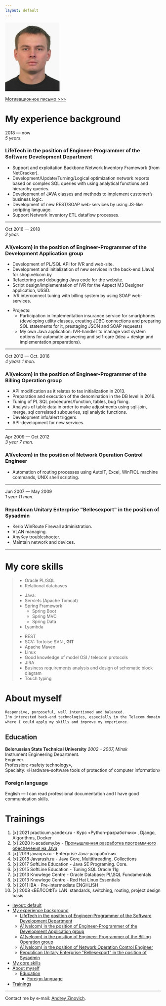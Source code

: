 ```yaml
---
layout: default
---
```

![Thumbnail of Hacker](smal_potrait.png)


[Мотивационное письмо >>>](./another-page.html)


# My experience background

2018 — now <br>
_5 years._
### LifeTech in the position of Engineer-Programmer of the Software Development Department

*	Support and exploitation Backbone Network Inventory Framework (from NetCracker).
*	Development/Update/Turning/Logical optimization network reports based on complex SQL queries with using analytical functions and hierarchy queries.
*	Development of JAVA classes and methods to implement customer’s business logic.
*	Development of new REST/SOAP web-services by using JS-like scripting language.
*	Support Network Inventory ETL dataflow processes.
***

Oct 2016 — 2018 <br> 
_2 year._ 
### A1(velcom) in the position of Engineer-Programmer of the Development Application group
*	Development of PL/SQL API for IVR and web-site.
*	Development and initialization of new services in the back-end (Java) for shop.velcom.by
*	Refactoring and debugging Java code for the website.
*	Script design/implementation of IVR for the Aspect M3 Designer application, USSD.
*	IVR interconnect tuning with billing system by using SOAP web-services.
- Projects:
  - Participation in Implementation insurance service for smartphones (developing utility classes, creating JDBC connections and preparing SQL statements for it, prestaging JSON and SOAP requests)
  - My own Java application: IVR-handler to manage vast system options for automatic answering and self-care (idea + design and implementation preparations).

***

Oct 2012 — Oct. 2016 <br> 
_4 years 1 mon._ 
### A1(velcom) in the position of Engineer-Programmer of the Billing Operation group

*	API modification as it relates to tax initialization in 2013.
*	Preparation and execution of the denomination in the DB level in 2016.
*	Tuning of PL SQL procedures/function, tables, bug fixing.
*	Analysis of table data in order to make adjustments using sql-join, merge, sql correlated subqueries, sql analytic functions.
*	Development info/alert triggers.
*	API-development for new services.
***

Apr  2009 — Oct 2012 <br>
_3 year 7 mon._ 
### A1(velcom) in the position of Network Operation Control Engineer

*	Automation of routing processes using AutoIT, Excel, WinFIOL machine commands, UNIX shell scripting.
***

Jun  2007 — May 2009 <br>
_1 year 11 mon._
### Republican Unitary Enterprise "Bellesexport" in the position of Sysadmin

*	Kerio WinRoute Firewall administration.
*	VLAN managing.
* 	AnyKey troubleshooter.
* Maintain network and devices.

*** 


# My core skills
> *	Oracle PL/SQL 
> *	Relational databases
> - Java: 
>  - Servlets (Apache Tomcat)
>  - Spring Framework
>    - Spring Boot 
>    - Spring MVC
>    - Spring Data
>  - Lyambda  
> * REST
> *	SCV: Tortoise SVN , **GIT**  
> *	Apache Maven 
> *	Linux
> *	Good knowledge of model OSI / telecom protocols
> *	JIRA
> * Business requirements analysis and design of schematic block diagram
> *	Touch typing

# About myself
```
Responsive, purposeful, well intentioned and balanced.
I'm interested back-end technologies, especially in the Telecom domain where I could apply my skills and improve my experience.
```
## Education

**Belorussian State Technical University** _2002 – 2007, Minsk_ <br>
Instrument Engineering Department. <br>
Engineer. <br> 
Profession: «safety technology», <br>
Specialty: «Hardware-software tools of protection of computer information»

### Foreign language
English — I can read professional documentation and I have good communication skills.

# Trainings

1. [x] 2021 practicum.yandex.ru - Курс «Python-разработчик» , Django, Algorithms, Docker
2. [x] 2020 it-academy.by - [Промышленная разработка программного обеспечения на Java](https://www.it-academy.by/course/java-developer/)
3. [x] 2019 javaops.ru - Enterprise Java-разработчик
4. [x] 2018 Javarush.ru - Java Core,  Multithreading, Collections
5. [x] 2017 SoftLine Education - Java SE Programing. Core.
6. [x] 2015 SoftLine Education - Tuning SQL Oracle 11g
7. [x] 2013 Knowlege Centre - Oracle Database: PL\SQL Fundamentals
8. [x] 2013 Knowlege Centre - Red Hat Linux Essentials
9. [x] 2011 IBA - Pre-intermediate ENGHLISH
10. [x] 2008 «БЕЛСОФТ» LAN: standards, switching, routing, project design basis

<!-- TOC -->
  * [layout: default](#layout--default)
* [My experience background](#my-experience-background)
    * [LifeTech in the position of Engineer-Programmer of the Software Development Department](#lifetech-in-the-position-of-engineer-programmer-of-the-software-development-department)
    * [A1(velcom) in the position of Engineer-Programmer of the Development Application group](#a1--velcom--in-the-position-of-engineer-programmer-of-the-development-application-group)
    * [A1(velcom) in the position of Engineer-Programmer of the Billing Operation group](#a1--velcom--in-the-position-of-engineer-programmer-of-the-billing-operation-group)
    * [A1(velcom) in the position of Network Operation Control Engineer](#a1--velcom--in-the-position-of-network-operation-control-engineer)
    * [Republican Unitary Enterprise "Bellesexport" in the position of Sysadmin](#republican-unitary-enterprise--bellesexport--in-the-position-of-sysadmin)
* [My core skills](#my-core-skills)
* [About myself](#about-myself)
  * [Education](#education)
    * [Foreign language](#foreign-language)
* [Trainings](#trainings)
<!-- TOC -->

***
Contact me by e-mail: <a href="mailto:fast.optimus@gmail.com">Andrey Zinovich</a>.<br>



